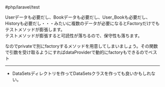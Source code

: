 #php/laravel/test

Userデータも必要だし、Bookデータも必要だし、User_Bookも必要だし、Historyも必要だし・・・みたいに複数のデータが必要になるとFactoryだけでもテストメソッドが膨張します。  
テストメソッドが膨張すると可読性が落ちるので、保守性も落ちます。  

なのでprivateで別にfactoryするメソッドを用意してしまいましょう。その関数で引数を受け取るようにすればdataProviderで動的にfactoryもできるのでベスト

--- 

- DataSetsディレクトリを作ってDataSetsクラスを作っても良いかもしれない。